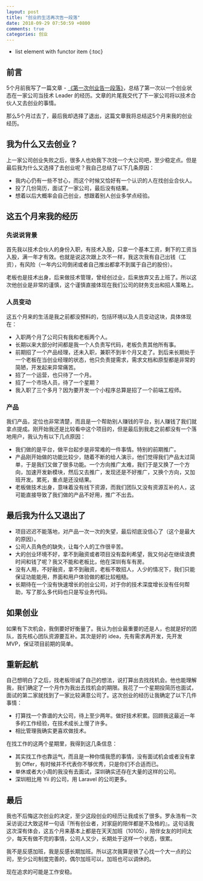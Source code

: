 ```yaml
---
layout: post
title: "创业的生活再次告一段落"
date: 2018-09-29 07:50:59 +0800
comments: true
categories: 创业
---
```

* list element with functor item
{:toc}

## 前言

5个月前我写了一篇文章 - [《第一次创业告一段落》](https://blog.forecho.com/the-first-venture-came-to-an-end.html)，总结了第一次以一个创业状态在一家公司当技术 Leader 的经历。文章的片尾我交代了下一家公司将以技术合伙人又去创业的事情。

那么5个月过去了，最后我却选择了退出，这篇文章我将总结这5个月来我的创业经历。

<!--more-->

## 我为什么又去创业？

上一家公司创业失败之后，很多人也劝我下次找一个大公司吧，至少稳定点。但是最后我为什么又选择了去创业呢？我自己总结了以下几条原因：

- 我内心仍有一些不甘心，而这个时候又恰好有一个认识的人在找创业合伙人。
- 投了几份简历，面试了一家公司，最后没有结果。
- 想着以后大概率会自己创业，想跟着别人创业多学点经验。

## 这五个月来我的经历

### 先说说背景

首先我以技术合伙人的身份入职，有技术入股，只拿一个基本工资，剩下的工资当入股，满一年才有效。也就是说这次跟上次不一样，我这次我有自己出钱（工资），有风险（一年内公司倒闭或者自己推出都拿不到属于自己的股份）。

老板也是技术出身，后来做技术管理，曾经创过业，后来放弃又去上班了。所以这次他创业是非常的谨慎，这个谨慎直接体现在我们公司的财务支出和招人策略上。

### 人员变动

这五个月来的生活是我之前都没预料的，包括环境以及人员变动这块，具体体现在：

- 入职两个月了公司只有我和老板两个人。
- 长期以来大部分时间都是我一个人负责写代码，老板负责其他所有事。
- 前期招了一个产品经理，还未入职，兼职不到半个月又走了。到后来长期处于一个老板在当创业经理的状态，他只负责提需求，需求文档和原型都是非常的简陋，开发起来异常痛苦。
- 招了一个运营，也只待了一个月。
- 招了一个市场人员，待了一个星期？
- 我入职了三个多月？因为要开发一个小程序总算是招了一个前端工程师。

### 产品

我们产品，定位也非常清楚，而且是一个帮助别人赚钱的平台，别人赚钱了我们就拿点提成。刚开始我还是比较看中这个项目的，但是最后到我走之前都没有一个落地用户，我认为有以下几点原因：

- 我们做的是平台，做平台起步是非常难的一件事情。特别的前期推广。
- 产品刚开始做的功能比较少，随着不断的给人演示，他们觉得我们产品太过简单，于是我们又做了很多功能。一个方向推广太难，我们于是又换了一个方向，加速开发新模块，然后又去推广，发现还是不好推广，又换个方向，又加班开发。累死，重点是还没结果。
- 老板做技术出身，意味着没有线下资源，而我们团队又没有资源互补的人，这可能直接导致了我们做的产品不好用，推广不出去。

## 最后我为什么又退出了

- 项目迟迟不能落地，对产品一次一次的失望，最后彻底没信心了（这个是最大的原因）。
- 公司人员角色的缺失，让每个人的工作很辛苦。
- 大的创业环境不好，拿不到融资或者项目没有盈利希望，我又何必在继续浪费时间和钱了呢？我又不能和老板比，他在深圳有车有房。
- 没有人用，不好融资，拿不到融资，老板不敢招人，人少的情况下，我们只能保证功能能用，界面和用户体验做的都比较粗糙。
- 长期待在一个没有快速增长的创业公司，对于你的技术深度增长没有任何帮助，写了那么多代码也只是写业务代码。

## 如果创业

如果有下次机会，我倒要好好衡量了。我认为创业最重要的还是人，也就是好的团队，首先核心团队资源要互补。其次是好的 idea，先有需求再开发，先开发 MVP，保证项目前期的简单。

## 重新起航

自己想明白了之后，找老板坦诚了自己的想法，说打算出去找找机会。他也能理解我，我们确定了一个月作为我出去找机会的期限。我花了一个星期投简历也面试，面试的第二家就找到了一家比较满意公司了。这次创业的经历让我确定了以下几件事情：

- 打算找一个靠谱的大公司，待上至少两年。做好技术积累。回顾我这最近一年多的工作经验，在技术成长上慢了许多。
- 相比管理我确实更喜欢做技术。

在找工作的这两个星期里，我得到这几条信息：

- 其实找工作也靠运气，而且是一种你情我愿的事情，没有面试机会或者没有拿到 Offer，有时候并不代表你不够优秀，只是你们不合适而已。
- 单休或者大小周的我没有去面试，深圳确实还存在大量的这样的公司。
- 深圳相比用 Yii 的公司，用 Laravel 的公司更多。

## 最后

我也不后悔这次创业的决定，至少这段创业的经历让我成长了很多。罗永浩有一次采访说过大致这样一句话『所有创业者，对家庭的陪伴都是不及格的』。这句话我这次深有体会，这五个月来基本上都是在天天加班（10105），陪伴女友的时间太少，每天有做不完的事情，公司人又少，长期处于这样一个状态，很累。

我不是反感加班，我是反感长期加班。所以这次我算是铁了心找一个大一点的公司，至少公司制度完善的，偶尔加班可以，加班也可以调休的。

现在追求的可能是工作安稳。